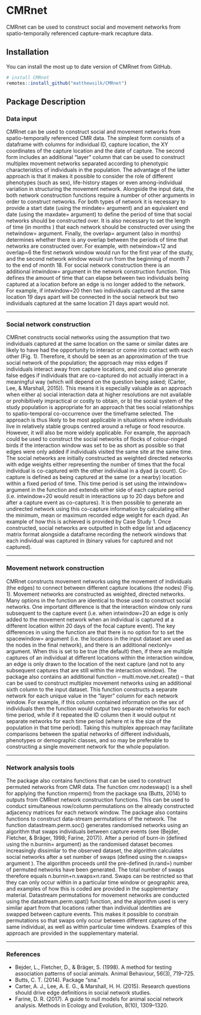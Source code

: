 
<!-- README.md is generated from README.Rmd. Please edit that file -->

# CMRnet

<!-- badges: start -->

<!-- badges: end -->

CMRnet can be used to construct social and movement networks from
spatio-temporally referenced capture-mark recapture data.

## Installation

You can install the most up to date version of CMRnet from GitHub.

``` r
# install CMRnet
remotes::install_github("matthewsilk/CMRnet")
```

## Package Description

### Data input

CMRnet can be used to construct social and movement networks from
spatio-temporally referenced CMR data. The simplest form consists of a
dataframe with columns for individual ID, capture location, the XY
coordinates of the capture location and the date of capture. The second
form includes an additional “layer” column that can be used to construct
multiplex movement networks separated according to phenotypic
characteristics of individuals in the population. The advantage of the
latter approach is that it makes it possible to consider the role of
different phenotypes (such as sex), life-history stages or even
among-individual variation in structuring the movement network.
Alongside the input data, the both network construction functions
require a number of other arguments in order to construct networks. For
both types of network it is necessary to provide a start date (using the
mindate= argument) and an equivalent end date (using the maxdate=
argument) to define the period of time that social networks should be
constructed over. It is also necessary to set the length of time (in
months ) that each network should be constructed over using the
netwindow= argument. Finally, the overlap= argument (also in months)
determines whether there is any overlap between the periods of time that
networks are constructed over. For example, with netwindow=12 and
overlap=6 the first network window would run for the first year of the
study, and the second network window would run from the beginning of
month 7 to the end of month 18. For social network construction there is
an additional intwindow= argument in the network construction function.
This defines the amount of time that can elapse between two individuals
being captured at a location before an edge is no longer added to the
network. For example, if intwindow=20 then two individuals captured at
the same location 19 days apart will be connected in the social network
but two individuals captured at the same location 21 days apart would
not.

-----

### Social network construction

CMRnet constructs social networks using the assumption that two
individuals captured at the same location on the same or similar dates
are likely to have had the opportunity to interact or come into contact
with each other (Fig. 1). Therefore, it should be seen as an
approximation of the true social network of the population; the approach
may miss edges if individuals interact away from capture locations, and
could also generate false edges if individuals that are co-captured do
not actually interact in a meaningful way (which will depend on the
question being asked; (Carter, Lee, & Marshall, 2015)). This means it is
especially valuable as an approach when either a) social interaction
data at higher resolutions are not available or prohibitively
impractical or costly to obtain, or b) the social system of the study
population is appropriate for an approach that ties social relationships
to spatio-temporal co-occurrence over the timeframe selected. The
approach is thus likely to be most applicable in situations where
individuals live in relatively stable groups centred around a refuge or
food resource. However, it will also be more widely applicable. For
example, the approach could be used to construct the social networks of
flocks of colour-ringed birds if the interaction window was set to be as
short as possible so that edges were only added if individuals visited
the same site at the same time. The social networks are initially
constructed as weighted directed networks with edge weights either
representing the number of times that the focal individual is
co-captured with the other individual in a dyad (a count). Co-capture is
defined as being captured at the same (or a nearby) location within a
fixed period of time. This time period is set using the intwindow=
argument in the function and extends either side of each capture period
(i.e. intwindow=20 would result in interactions up to 20 days before and
after a capture event as co-captures). It is then possible to generate
an undirected network using this co-capture information by calculating
either the minimum, mean or maximum recorded edge weight for each dyad.
An example of how this is achieved is provided by Case Study 1. Once
constructed, social networks are outputted in both edge list and
adjacency matrix format alongside a dataframe recording the network
windows that each individual was captured in (binary values for captured
and not captured).

-----

### Movement network construction

CMRnet constructs movement networks using the movement of individuals
(the edges) to connect between different capture locations (the nodes)
(Fig. 1). Movement networks are constructed as weighted, directed
networks. Many options in the function are identical to those used to
construct social networks. One important difference is that the
interaction window only runs subsequent to the capture event (i.e. when
intwindow=20 an edge is only added to the movement network when an
individual is captured at a different location within 20 days of the
focal capture event). The key differences in using the function are that
there is no option for to set the spacewindow= argument (i.e. the
locations in the input dataset are used as the nodes in the final
network), and there is an additional nextonly= argument. When this is
set to be true (the default) then, if there are multiple captures of an
individual at different locations within the interaction window, an edge
is only drawn to the location of the next capture (and not to any
subsequent captures that are still within the interaction window). The
package also contains an additional function – multi.move.net.create() –
that can be used to construct multiplex movement networks using an
additional sixth column to the input dataset. This function constructs a
separate network for each unique value in the “layer” column for each
network window. For example, if this column contained information on the
sex of individuals then the function would output two separate networks
for each time period, while if it repeated the ID column then it would
output nt separate networks for each time period (where nt is the size
of the population in that time period). Taking this multiplex approach
may facilitate comparisons between the spatial networks of different
individuals, phenotypes or demographic classes, and so may be preferable
to constructing a single movement network for the whole population.

-----

### Network analysis tools

The package also contains functions that can be used to construct
permuted networks from CMR data. The function cmr.nodeswap() is a shell
for applying the function rmperm() from the package sna (Butts, 2014) to
outputs from CMRnet network construction functions. This can be used to
conduct simultaneous row/column permutations on the already constructed
adjacency matrices for each network window. The package also contains
functions to construct data-stream permutations of the network. The
function datastream.perm.soc() generates randomised networks using an
algorithm that swaps individuals between capture events (see (Bejder,
Fletcher, & Bräger, 1998; Farine, 2017)). After a period of burn-in
(defined using the n.burnin= argument) as the randomised dataset becomes
increasingly dissimilar to the observed dataset, the algorithm
calculates social networks after a set number of swaps (defined using
the n.swaps= argument ). The algorithm proceeds until the pre-defined
(n.rand=) number of permuted networks have been generated. The total
number of swaps therefore equals n.burnin+n.swaps×n.rand. Swaps can be
restricted so that they can only occur within in a particular time
window or geographic area, and examples of how this is coded are
provided in the supplementary material. Datastream permutations for
movement networks are conducted using the datastream.perm.spat()
function, and the algorithm used is very similar apart from that
locations rather than individual identities are swapped between capture
events. This makes it possible to constrain permutations so that swaps
only occur between different captures of the same individual, as well as
within particular time windows. Examples of this approach are provided
in the supplementary material.

-----

### References

  - Bejder, L., Fletcher, D., & Bräger, S. (1998). A method for testing
    association patterns of social animals. Animal Behaviour, 56(3),
    719–725.
  - Butts, C. T. (2014). Package “sna.”
  - Carter, A. J., Lee, A. E. G., & Marshall, H. H. (2015). Research
    questions should drive edge definitions in social network studies.
  - Farine, D. R. (2017). A guide to null models for animal social
    network analysis. Methods in Ecology and Evolution, 8(10),
    1309–1320.
